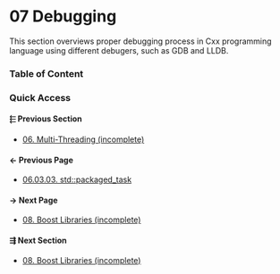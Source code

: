 # 07 Debugging

This section overviews proper debugging process in Cxx programming language using
different debugers, such as GDB and LLDB.

### Table of Content

### Quick Access

<div class="previous_section pagination">

#### &#11057; Previous Section

* [06. Multi-Threading &lpar;incomplete&rpar;](./../06.multithreading/README.md)
</div>

<div class="previous_page pagination">

#### &#8592; Previous Page

* [06.03.03. std::packaged_task](./../06.multithreading/03.future/03.packaged-task.md)

</div>
<div class="next_page pagination">

#### &#8594; Next Page

* [08. Boost Libraries &lpar;incomplete&rpar;](./../08.boost_libraries/README.md)

</div>
<div class="next_section pagination">

#### &#8694; Next Section

* [08. Boost Libraries &lpar;incomplete&rpar;](./../08.boost_libraries/README.md)

</div>
